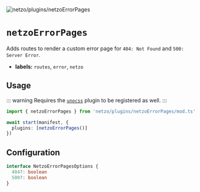 <img src="https://raw.githubusercontent.com/netzo/netzo/main/assets/plugins/netzoErrorPages.svg" alt="netzo/plugins/netzoErrorPages" class="mb-5 w-75px">

# `netzoErrorPages`

Adds routes to render a custom error page for `404: Not Found` and `500: Server Error`.

- **labels:** `routes`, `error`, `netzo`

## Usage

::: warning Requires the [`unocss`](/docs/netzo/plugins/unocss) plugin to be registered as well.
:::

```ts
import { netzoErrorPages } from 'netzo/plugins/netzoErrorPages/mod.ts'

await start(manifest, {
  plugins: [netzoErrorPages()]
})
```

## Configuration

```ts
interface NetzoErrorPagesOptions {
  404?: boolean
  500?: boolean
}
```
